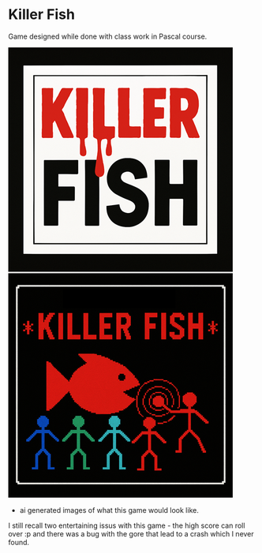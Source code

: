 # Killer Fish
Game designed while done with class work in Pascal course.

![title](title.png)
![main](main.png)
* ai generated images of what this game would look like.

I still recall two entertaining issus with this game - the high score can roll over :p and there was a bug with the gore that lead to a crash which I never found.
